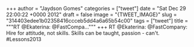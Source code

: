 
+++
author = "Jaydson Gomes"
categories = ["tweet"]
date = "Sat Dec 29 22:00:22 +0000 2012"
draft = false
image = "{TWEET_IMAGE}"
slug = "314403edee1b02358416ccceb5dd4a6a65b54c00"
tags = ["tweet"]
title = """RT @Ekaterina: @FastCompa..."""
+++
RT @Ekaterina: @FastCompany: Hire for attitude, not skills. Skills can be taught, passion - can't. #Lessons2013
